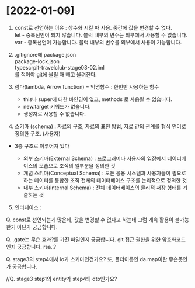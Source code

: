 # [2022-01-09]

1. const로 선언하는 이유 : 상수화 시킬 때 사용. 중간에 값을 변경할 수 없다.   
    let - 중복선언이 되지 않습니다. 블럭 내부의 변수는 외부에서 사용할 수 없습니다.   
    var - 중복선언이 가능합니다. 블럭 내부의 변수를 외부에서 사용이 가능합니다.   

2. .gitignore에 package.json   
    package-lock.json   
    typescrpit-travelclub-stage03-02.iml   
    를 적어야 git에 올릴 때 빼고 올려진다.   

3. 람다(lambda, Arrow function) = 익명함수 : 한번만 사용하는 함수 
    - this나 super에 대한 바인딩이 없고, methods 로 사용될 수 없습니다.
    - new.target 키워드가 없습니다.
    - 생성자로 사용할 수 없습니다.

4. 스키마 (schema) : 자료의 구조, 자료의 표현 방법, 자료 간의 관계를 형식 언어로 정의한 구조. (사용자)
- 3층 구조로 이루어져 있다

    - 외부 스키마(External Schema) : 프로그래머나 사용자의 입장에서 데이터베이스의 모습으로 조직의 일부분을 정의한 것
    - 개념 스키마(Conceptual Schema) : 모든 응용 시스템과 사용자들이 필요로하는 데이터를 통합한 조직 전체의 데이터베이스 구조를 논리적으로 정의한 것
    - 내부 스키마(Internal Schema) : 전체 데이터베이스의 물리적 저장 형태를 기술하는 것
    
5. 인터페이스 : 

Q. const로 선언되는게 많은데, 값을 변경할 수 없다고 하는데 그럼 계속 활용이 불가능한거 아닌가 궁금합니다.

Q. .gate는 무슨 효과?를 가진 파일인지 궁금합니다. git 접근 권한을 위한 암호화코드인지 궁금합니다. rsa..?

Q. stage3의 step4에서 io가 스키마인건가요? 또, 폴더이름인 da.map이란 무슨뜻인가 궁금합니다.

//Q. stage3 step1의 entity가 step4의 dto인가요?

